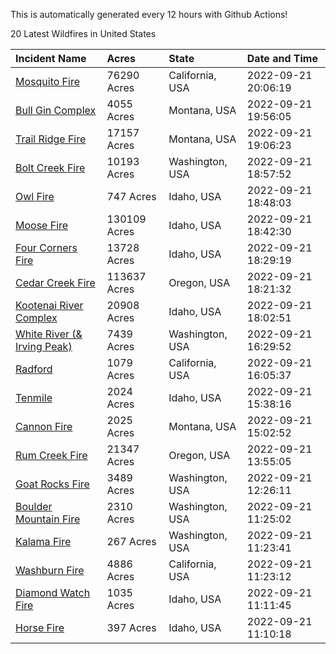 This is automatically generated every 12 hours with Github Actions!

20 Latest Wildfires in United States

 | Incident Name | Acres | State | Date and Time |
|:---|:---|:---|:---|
| [Mosquito Fire](https://inciweb.nwcg.gov/incident/8398/) | 76290 Acres | California, USA | 2022-09-21 20:06:19 |
| [Bull Gin Complex](https://inciweb.nwcg.gov/incident/8381/) | 4055 Acres | Montana, USA | 2022-09-21 19:56:05 |
| [Trail Ridge Fire](https://inciweb.nwcg.gov/incident/8365/) | 17157 Acres | Montana, USA | 2022-09-21 19:06:23 |
| [Bolt Creek Fire](https://inciweb.nwcg.gov/incident/8417/) | 10193 Acres | Washington, USA | 2022-09-21 18:57:52 |
| [Owl Fire](https://inciweb.nwcg.gov/incident/8416/) | 747 Acres | Idaho, USA | 2022-09-21 18:48:03 |
| [Moose Fire](https://inciweb.nwcg.gov/incident/8249/) | 130109 Acres | Idaho, USA | 2022-09-21 18:42:30 |
| [Four Corners Fire](https://inciweb.nwcg.gov/incident/8331/) | 13728 Acres | Idaho, USA | 2022-09-21 18:29:19 |
| [Cedar Creek Fire](https://inciweb.nwcg.gov/incident/8307/) | 113637 Acres | Oregon, USA | 2022-09-21 18:21:32 |
| [Kootenai River Complex ](https://inciweb.nwcg.gov/incident/8378/) | 20908 Acres | Idaho, USA | 2022-09-21 18:02:51 |
| [White River (& Irving Peak)](https://inciweb.nwcg.gov/incident/8329/) | 7439 Acres | Washington, USA | 2022-09-21 16:29:52 |
| [Radford](https://inciweb.nwcg.gov/incident/8390/) | 1079 Acres | California, USA | 2022-09-21 16:05:37 |
| [Tenmile ](https://inciweb.nwcg.gov/incident/8401/) | 2024 Acres | Idaho, USA | 2022-09-21 15:38:16 |
| [Cannon Fire](https://inciweb.nwcg.gov/incident/8326/) | 2025 Acres | Montana, USA | 2022-09-21 15:02:52 |
| [Rum Creek Fire](https://inciweb.nwcg.gov/incident/8348/) | 21347 Acres | Oregon, USA | 2022-09-21 13:55:05 |
| [Goat Rocks Fire](https://inciweb.nwcg.gov/incident/8415/) | 3489 Acres | Washington, USA | 2022-09-21 12:26:11 |
| [Boulder Mountain Fire](https://inciweb.nwcg.gov/incident/8382/) | 2310 Acres | Washington, USA | 2022-09-21 11:25:02 |
| [Kalama Fire](https://inciweb.nwcg.gov/incident/8420/) | 267 Acres | Washington, USA | 2022-09-21 11:23:41 |
| [Washburn Fire](https://inciweb.nwcg.gov/incident/8209/) | 4886 Acres | California, USA | 2022-09-21 11:23:12 |
| [Diamond Watch Fire](https://inciweb.nwcg.gov/incident/8264/) | 1035 Acres | Idaho, USA | 2022-09-21 11:11:45 |
| [Horse Fire ](https://inciweb.nwcg.gov/incident/8423/) | 397 Acres | Idaho, USA | 2022-09-21 11:10:18 |
